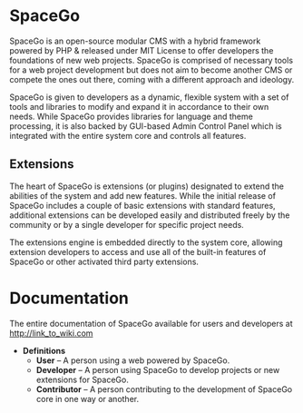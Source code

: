 # SpaceGo
SpaceGo is an open-source modular CMS with a hybrid framework powered by PHP & released under MIT License to offer developers the foundations of new web projects. SpaceGo is comprised of necessary tools for a web project development but does not aim to become another CMS or compete the ones out there, coming with a different approach and ideology.

SpaceGo is given to developers as a dynamic, flexible system with a set of tools and libraries to modify and expand it in accordance to their own needs. While SpaceGo provides libraries for language and theme processing, it is also backed by GUI-based Admin Control Panel which is integrated with the entire system core and controls all features.

## Extensions
The heart of SpaceGo is extensions (or plugins) designated to extend the abilities of the system and add new features. While the initial release of SpaceGo includes a couple of basic extensions with standard features, additional extensions can be developed easily and distributed freely by the community or by a single developer for specific project needs.

The extensions engine is embedded directly to the system core, allowing extension developers to access and use all of the built-in features of SpaceGo or other activated third party extensions.

# Documentation
The entire documentation of SpaceGo available for users and developers at http://link_to_wiki.com

* **Definitions**
  * **User** – A person using a web powered by SpaceGo.
  * **Developer** – A person using SpaceGo to develop projects or new extensions for SpaceGo.
  * **Contributor** – A person contributing to the development of SpaceGo core in one way or another.
